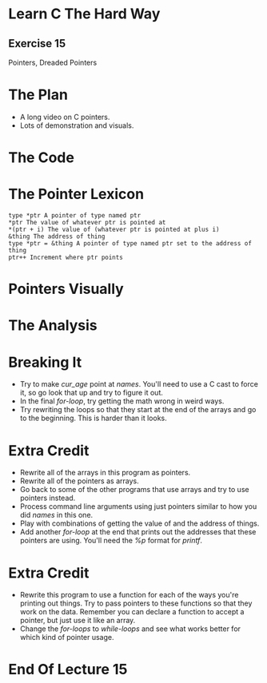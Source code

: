 Learn C The Hard Way
=======

Exercise 15
----

Pointers, Dreaded Pointers



The Plan
====

* A long video on C pointers.
* Lots of demonstration and visuals.



The Code
====



The Pointer Lexicon
====

    type *ptr A pointer of type named ptr
    *ptr The value of whatever ptr is pointed at
    *(ptr + i) The value of (whatever ptr is pointed at plus i)
    &thing The address of thing
    type *ptr = &thing A pointer of type named ptr set to the address of thing
    ptr++ Increment where ptr points



Pointers Visually
====



The Analysis
====




Breaking It
====

* Try to make *cur_age* point at *names*.  You'll need to
  use a C cast to force it, so go look that up and try to figure it out.
* In the final *for-loop*, try getting the math wrong in weird ways.
* Try rewriting the loops so that they start at the end of the arrays and go
  to the beginning.  This is harder than it looks.



Extra Credit
====

* Rewrite all of the arrays in this program as pointers.
* Rewrite all of the pointers as arrays.
* Go back to some of the other programs that use arrays and
  try to use pointers instead.
* Process command line arguments using just pointers similar to how
  you did *names* in this one.
* Play with combinations of getting the value of and the address of
  things.
* Add another *for-loop* at the end that prints out the
  addresses that these pointers are using.  You'll need the *%p* format
  for *printf*.



Extra Credit
====

* Rewrite this program to use a function for each of the ways you're
  printing out things.  Try to pass pointers to these functions so that
  they work on the data.  Remember you can declare a function to accept
  a pointer, but just use it like an array.
* Change the *for-loops* to *while-loops* and see what
  works better for which kind of pointer usage.



End Of Lecture 15
=====


